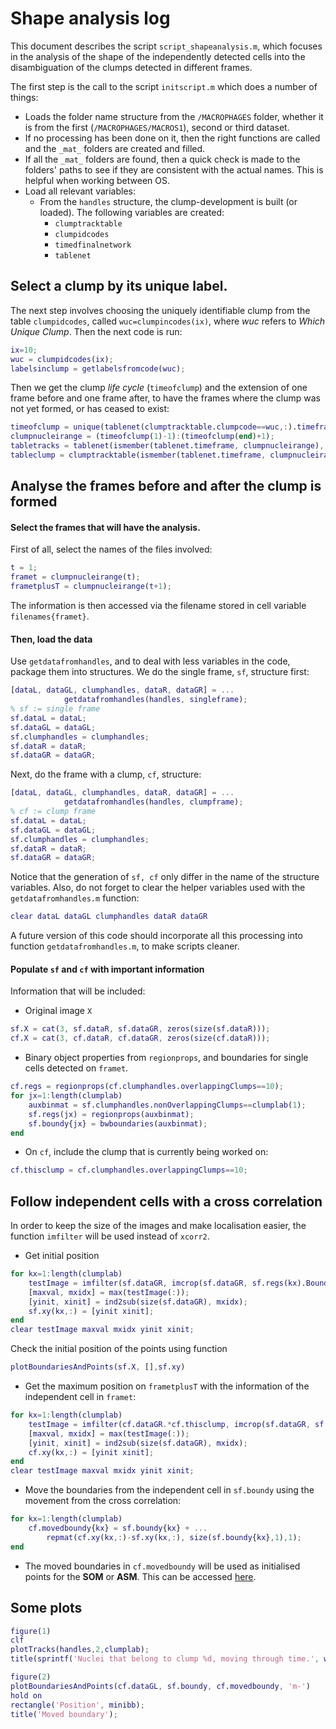 # Shape analysis log
This document describes the script `script_shapeanalysis.m`, which focuses in
the analysis of the shape of the independently detected cells into the
disambiguation of the clumps detected in different frames.

The first step is the call to the script `initscript.m` which does a number
of things:
+ Loads the folder name structure from the `/MACROPHAGES` folder, whether it
is from the first (`/MACROPHAGES/MACROS1`), second or third dataset.
+ If no processing has been done on it, then the right functions are called
and the `_mat_` folders are created and filled.
+ If all the `_mat_` folders are found, then a quick check is made to the
folders' paths to see if they are consistent with the actual names. This is
helpful when working between OS.
+ Load all relevant variables:
  + From the `handles` structure, the clump-development is built (or loaded).
The following variables are created:
    + `clumptracktable`
    + `clumpidcodes`
    + `timedfinalnetwork`
    + `tablenet`

## Select a clump by its unique label.
The next step involves choosing the uniquely identifiable clump from the table
`clumpidcodes`, called `wuc=clumpincodes(ix)`, where *wuc* refers to *Which Unique
Clump*. Then the next code is run:
```Matlab
ix=10;
wuc = clumpidcodes(ix);
labelsinclump = getlabelsfromcode(wuc);
```
Then we get the clump *life cycle* (`timeofclump`) and the extension of one
frame before and one frame after, to have the frames where the clump was not
yet formed, or has ceased to exist:
```Matlab
timeofclump = unique(tablenet(clumptracktable.clumpcode==wuc,:).timeframe);
clumpnucleirange = (timeofclump(1)-1):(timeofclump(end)+1);
tabletracks = tablenet(ismember(tablenet.timeframe, clumpnucleirange),:);
tableclump = clumptracktable(ismember(tablenet.timeframe, clumpnucleirange),:);
```
## Analyse the frames before and after the clump is formed
#### Select the frames that will have the analysis.
First of all, select the names of the files involved:
  ```Matlab
t = 1;
framet = clumpnucleirange(t);
frametplusT = clumpnucleirange(t+1);
  ```
The information is then accessed via the filename stored in cell variable
 `filenames{framet}`.

#### Then, load the data
Use `getdatafromhandles`, and to deal with less variables in the code, package
them into structures. We do the single frame, `sf`, structure first:
  ```Matlab
  [dataL, dataGL, clumphandles, dataR, dataGR] = ...
              getdatafromhandles(handles, singleframe);
  % sf := single frame
  sf.dataL = dataL;
  sf.dataGL = dataGL;
  sf.clumphandles = clumphandles;
  sf.dataR = dataR;
  sf.dataGR = dataGR;
  ```
Next, do the frame with a clump, `cf`, structure:
  ```Matlab
  [dataL, dataGL, clumphandles, dataR, dataGR] = ...
              getdatafromhandles(handles, clumpframe);
  % cf := clump frame
  sf.dataL = dataL;
  sf.dataGL = dataGL;
  sf.clumphandles = clumphandles;
  sf.dataR = dataR;
  sf.dataGR = dataGR;
  ```
  Notice that the generation of `sf, cf` only differ in the name of the
  structure variables. Also, do not forget to clear the helper variables
  used with the `getdatafromhandles.m` function: 
  ```Matlab
  clear dataL dataGL clumphandles dataR dataGR
  ```
  A future version of this code should incorporate all this processing into
  function `getdatafromhandles.m`, to make scripts cleaner.
#### Populate `sf` and `cf` with important information
Information that will be included:
+ Original image `X`
```Matlab
sf.X = cat(3, sf.dataR, sf.dataGR, zeros(size(sf.dataR)));
cf.X = cat(3, cf.dataR, cf.dataGR, zeros(size(cf.dataR)));
```
+ Binary object properties from `regionprops`, and boundaries for single cells
detected on `framet`.
```Matlab
cf.regs = regionprops(cf.clumphandles.overlappingClumps==10);
for jx=1:length(clumplab)
    auxbinmat = sf.clumphandles.nonOverlappingClumps==clumplab(1);
    sf.regs(jx) = regionprops(auxbinmat);
    sf.boundy{jx} = bwboundaries(auxbinmat);
end
```
+ On `cf`, include the clump that is currently being worked on:
```Matlab
cf.thisclump = cf.clumphandles.overlappingClumps==10;
```
## Follow independent cells with a cross correlation
In order to keep the size of the images and make localisation easier, the
function `imfilter` will be used instead of `xcorr2`.
+ Get initial position
```Matlab
for kx=1:length(clumplab)
    testImage = imfilter(sf.dataGR, imcrop(sf.dataGR, sf.regs(kx).BoundingBox));
    [maxval, mxidx] = max(testImage(:));
    [yinit, xinit] = ind2sub(size(sf.dataGR), mxidx);
    sf.xy(kx,:) = [yinit xinit];
end
clear testImage maxval mxidx yinit xinit;
```
Check the initial position of the points using function
```Matlab
plotBoundariesAndPoints(sf.X, [],sf.xy)
```
+ Get the maximum position on `frametplusT` with the information of the
independent cell in `framet`:
```Matlab
for kx=1:length(clumplab)
    testImage = imfilter(cf.dataGR.*cf.thisclump, imcrop(sf.dataGR, sf.regs(kx).BoundingBox));
    [maxval, mxidx] = max(testImage(:));
    [yinit, xinit] = ind2sub(size(sf.dataGR), mxidx);
    cf.xy(kx,:) = [yinit xinit];
end
clear testImage maxval mxidx yinit xinit;
```
+ Move the boundaries from the independent cell in `sf.boundy` using the
movement from the cross correlation:
```Matlab
for kx=1:length(clumplab)
    cf.movedboundy{kx} = sf.boundy{kx} + ...
        repmat(cf.xy(kx,:)-sf.xy(kx,:), size(sf.boundy{kx},1),1);
end
```
+ The moved boundaries in `cf.movedboundy` will be used as initialised points
for the **SOM** or **ASM**. This can be accessed [here](./shapeandsom.md).
## Some plots
```Matlab
figure(1)
clf
plotTracks(handles,2,clumplab);
title(sprintf('Nuclei that belong to clump %d, moving through time.', wuc));
```
```Matlab
figure(2)
plotBoundariesAndPoints(cf.dataGL, sf.boundy, cf.movedboundy, 'm-')
hold on
rectangle('Position', minibb);
title('Moved boundary');
```
